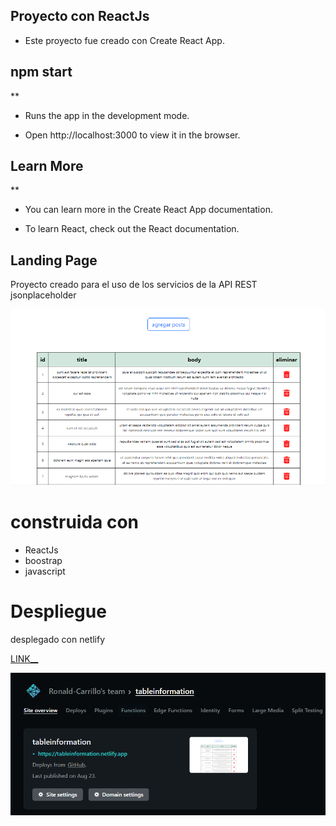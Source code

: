 ## Proyecto con ReactJs 

- Este proyecto fue creado con Create React App.


## npm start
**

- Runs the app in the development mode.

- Open http://localhost:3000 to view it in the browser.

## Learn More
**
- You can learn more in the Create React App documentation.

- To learn React, check out the React documentation.


## Landing Page
Proyecto creado para el uso de los servicios de la API REST jsonplaceholder


![](image2.png)



# construida con 
- ReactJs 
- boostrap
- javascript

# Despliegue

desplegado con netlify

 [LINK__](https://tableinformation.netlify.app/)

![](image1.png)


 



 